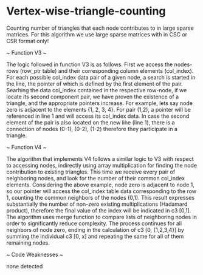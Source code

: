 # Vertex-wise-triangle-counting
Counting number of triangles that each node contributes to in large sparse matrices.
For this algorithm we use large sparse matrices with in CSC or CSR format only!

~ Function V3 ~

The logic followed in function V3 is as follows. First we access the
nodes-rows (row_ptr table) and their corresponding column elements (col_index).
For each possible col_index data pair of a given node, a search is started in the
line, the pointer of which is defined by the first element of the pair. Searhing the data
col_index contained in the respective row-node, if we locate its second component
pair, we have proven the existence of a triangle, and the appropriate pointers increase. 
For example, lets say node zero is adjacent to the elements {1, 2, 3, 4}. For
pair (1,2), a pointer will be referenced in line 1 and will
access its col_index data. In case the second
element of the pair is also located on the new line (line 1), there is a connection
of nodes (0-1), (0-2), (1-2) therefore they participate in a triangle.

~ Function V4 ~

The algorithm that implements V4 follows a similar logic to V3 with respect to
accessing nodes, indirectly using array multiplication for
finding the node contribution to existing triangles. This time we receive every
pair of neighboring nodes, and look for the number of their common col_index elements.
Considering the above example, node zero is adjacent to node 1, so
our pointer will access the col_index table data corresponding to the row
1, counting the common neighbors of the nodes (0,1). This result expresses
substantially the number of non-zero existing multiplications (Hadamard
product), therefore the final value of the index will be indicated in c3 [0,1]. 
The algorithm uses merge function to compare lists of neighboring nodes
in order to significantly reduce complexity. The process continues for
all neighbors of node zero, ending in the calculation of c3 [0, {1,2,3,4}]
by summing the individual c3 [0, x] and repeating the same for all of them
remaining nodes.


~ Code Weaknesses ~

none detected


